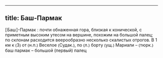 
---
title: Баш-Пармак
---
⟦Баш⟧-Пармак
: почти обнаженная гора, близкая к конической, с приметным высоким утесом на вершине, похожим на большой палец; по склонам расходится веерообразно несколько скалистых отрогов. В 1 км к ⦅З⦆ от ⦅н.п.⦆ Веселое ⦅Судак.⦆, по ⦅л.⦆ борту ⦅ущ.⦆ Мариали – ⦅тюрк.⦆ баш пармак – большой (первый) палец
